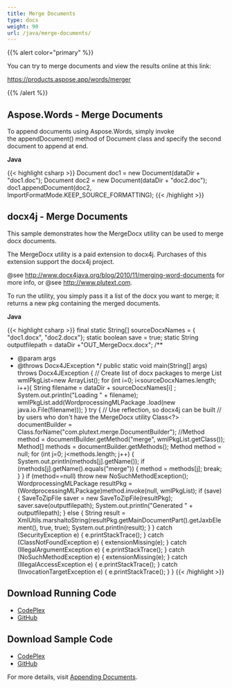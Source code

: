 ```yaml
---
title: Merge Documents
type: docs
weight: 90
url: /java/merge-documents/
---
```


{{% alert color="primary" %}} 

You can try to merge documents and view the results online at this link:

<https://products.aspose.app/words/merger>

{{% /alert %}} 

## **Aspose.Words - Merge Documents**

To append documents using Aspose.Words, simply invoke the appendDocument() method of Document class and specify the second document to append at end.

**Java**

{{< highlight csharp >}}
Document doc1 = new Document(dataDir + "doc1.doc");
Document doc2 = new Document(dataDir + "doc2.doc");
doc1.appendDocument(doc2, ImportFormatMode.KEEP_SOURCE_FORMATTING);
{{< /highlight >}}

## **docx4j - Merge Documents**

This sample demonstrates how the MergeDocx utility can be used to merge docx documents.

The MergeDocx utility is a paid extension to docx4j. Purchases of this extension support the docx4j project. 

@see <http://www.docx4java.org/blog/2010/11/merging-word-documents> for more info, or @see <http://www.plutext.com>.

To run the utility, you simply pass it a list of the docx you want to merge; it returns a new pkg containing the merged documents.

**Java**

{{< highlight csharp >}}
final static String[] sourceDocxNames = { "doc1.docx", "doc2.docx"};
static boolean save = true;
static String outputfilepath = dataDir +"OUT_MergeDocx.docx";
/**
 * @param args
 * @throws Docx4JException
 */
public static void main(String[] args) throws Docx4JException {
	// Create list of docx packages to merge
	List<WordprocessingMLPackage> wmlPkgList=new ArrayList<WordprocessingMLPackage>();
	for (int i=0; i<sourceDocxNames.length; i++){
		String filename = dataDir + sourceDocxNames[i] ;
		System.out.println("Loading " + filename);
		wmlPkgList.add(WordprocessingMLPackage
				.load(new java.io.File(filename)));
	}
	try {
		// Use reflection, so docx4j can be built
		// by users who don't have the MergeDocx utility
		Class<?> documentBuilder = Class.forName("com.plutext.merge.DocumentBuilder");
		//Method method = documentBuilder.getMethod("merge", wmlPkgList.getClass());
		Method[] methods = documentBuilder.getMethods();
		Method method = null;
		for (int j=0; j<methods.length; j++) {
			System.out.println(methods[j].getName());
			if (methods[j].getName().equals("merge")) {
				method = methods[j];
				break;
			}
		}
		if (method==null) throw new NoSuchMethodException();
		WordprocessingMLPackage resultPkg = (WordprocessingMLPackage)method.invoke(null, wmlPkgList);
		if (save) {
			SaveToZipFile saver = new SaveToZipFile(resultPkg);
			saver.save(outputfilepath);
			System.out.println("Generated " + outputfilepath);
		} else {
			String result = XmlUtils.marshaltoString(resultPkg.getMainDocumentPart().getJaxbElement(), true, true);
			System.out.println(result);
		}
	} catch (SecurityException e) {
		e.printStackTrace();
	} catch (ClassNotFoundException e) {
		extensionMissing(e);
	} catch (IllegalArgumentException e) {
		e.printStackTrace();
	} catch (NoSuchMethodException e) {
		extensionMissing(e);
	} catch (IllegalAccessException e) {
		e.printStackTrace();
	} catch (InvocationTargetException e) {
		e.printStackTrace();
	}
}
{{< /highlight >}}

## **Download Running Code**

- [CodePlex](https://aspose-wordsjavadocx4j.codeplex.com/releases/view/618874)
- [GitHub](https://github.com/aspose-words/Aspose.Words-for-Java/releases/tag/Aspose.Words_Java_for_Docx4j-v1.0.0)

## **Download Sample Code**

- [CodePlex](https://aspose-wordsjavadocx4j.codeplex.com/SourceControl/latest#src/main/java/com/aspose/words/examples/featurescomparison/documents/mergedocs/)
- [GitHub](https://github.com/aspose-words/Aspose.Words-for-Java/tree/master/Plugins/Aspose.Words-for-Java_for_Docx4j/src/main/java/com/aspose/words/examples/featurescomparison/documents/mergedocs)

For more details, visit [Appending Documents](/words/java/appending-documents/).
